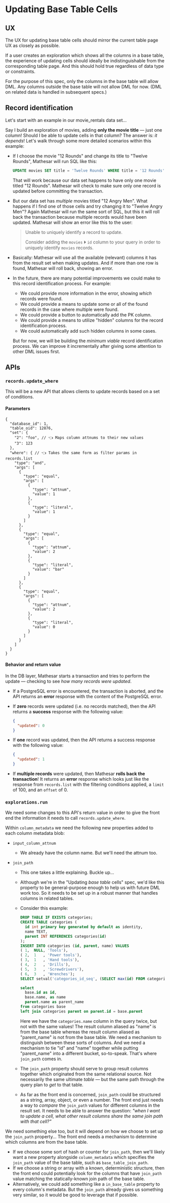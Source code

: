 # Updating Base Table Cells

## UX

The UX for updating base table cells should mirror the current table page UX as closely as possible.

If a user creates an exploration which shows all the columns in a base table, the experience of updating cells should ideally be indistinguishable from the corresponding table page. And this should hold true regardless of data type or constraints.

For the purpose of this spec, only the columns in the base table will allow DML. Any columns outside the base table will not allow DML for now. (DML on related data is handled in subsequent specs.)

## Record identification

Let's start with an example in our movie_rentals data set...

Say I build an exploration of movies, adding **only the movie title** — just one column! Should I be able to update cells in that column? The answer is: _it depends_! Let's walk through some more detailed scenarios within this example:

- If I choose the movie "12 Rounds" and change its title to "Twelve Rounds", Mathesar will run SQL like this:

    ```sql
    UPDATE movies SET title = 'Twelve Rounds' WHERE title = '12 Rounds';
    ```

    That will work because our data set happens to have only one movie titled "12 Rounds". Mathesar will check to make sure only one record is updated before committing the transaction.

- But our data set has _multiple_ movies titled "12 Angry Men". What happens if I find one of those cells and try changing it to "Twelve Angry Men"? Again Mathesar will run the same sort of SQL, but this it will roll back the transaction because multiple records would have been updated. Mathesar will show an error like this to the user:

    > Unable to uniquely identify a record to update.
    >
    > Consider adding the `movies` ⏵ `id` column to your query in order to uniquely identify `movies` records.

- Basically: Mathesar will use all the available (relevant) columns it has from the result set when making updates. And if more than one row is found, Mathesar will roll back, showing an error.

- In the future, there are many potential improvements we could make to this record identification process. For example:

    - We could provide more information in the error, showing _which_ records were found.
    - We could provide a means to update some or all of the found records in the case where multiple were found.
    - We could provide a button to automatically add the PK column.
    - We could provide a means to utilize "hidden" columns for the record identification process.
    - We could automatically add such hidden columns in some cases.

    But for now, we will be building the _minimum viable_ record identification process. We can improve it incrementally after giving some attention to other DML issues first.

## APIs

### `records.update_where`

This will be a new API that allows clients to update records based on a set of conditions.

#### Parameters

```json5
{
  "database_id": 1,
  "table_oid": 12876,
  "set": {
    "2": "foo", // 👈 Maps column attnums to their new values
    "3": 123
  },
  "where": { // 👈 Takes the same form as filter params in records.list
    "type": "and",
    "args": [
      {
        "type": "equal",
        "args": [
          {
            "type": "attnum",
            "value": 1
          },
          {
            "type": "literal",
            "value": 1
          }
        ]
      },
      {
        "type": "equal",
        "args": [
          {
            "type": "attnum",
            "value": 2
          },
          {
            "type": "literal",
            "value": "bar"
          }
        ]
      },
      {
        "type": "equal",
        "args": [
          {
            "type": "attnum",
            "value": 2
          },
          {
            "type": "literal",
            "value": 0
          }
        ]
      }
    ]
  }
}
```

#### Behavior and return value

In the DB layer, Mathesar starts a transaction and tries to perform the update — checking to see _how many records were updated_.

- If a PostgreSQL error is encountered, the transaction is aborted, and the API returns an **error** response with the content of the PostgreSQL error.

- If **zero** records were updated (i.e. no records matched), then the API returns a **success** response with the following value:

    ```json
    {
      "updated": 0
    }
    ```

- If **one** record was updated, then the API returns a success response with the following value:

    ```json
    {
      "updated": 1
    }
    ```

- If **multiple records** were updated, then Mathesar **rolls back the transaction**! It returns an **error** response which looks just like the response from `records.list` with the filtering conditions applied, a `limit` of 100, and an `offset` of 0.

### `explorations.run`

We need some changes to this API's return value in order to give the front end the information it needs to call `records.update_where`.

Within `column_metadata` we need the following new properties added to each column metadata blob:

- `input_column_attnum`
    - We already have the column name. But we'll need the attnum too.

- `join_path`
    - This one takes a little explaining. Buckle up...

    - Although we're in the "Updating _base table_ cells" spec, we'd like this property to be general-purpose enough to help us with future DML work too. So it needs to be set up in a robust manner that handles columns in related tables.

    - Consider this example:

        ```sql
        DROP TABLE IF EXISTS categories;
        CREATE TABLE categories (
          id int primary key generated by default as identity,
          name TEXT,
          parent INT REFERENCES categories(id)
        );
        INSERT INTO categories (id, parent, name) VALUES
        ( 1,  NULL, 'Tools'),
        ( 2,  1   , 'Power tools'),
        ( 3,  1   , 'Hand tools'),
        ( 4,  2   , 'Drills'),
        ( 5,  3   , 'Screwdrivers'),
        ( 6,  3   , 'Wrenches');
        SELECT setval('categories_id_seq', (SELECT max(id) FROM categories));
        ```

        ```sql
        select
          base.id as id,
          base.name, as name
          parent.name as parent_name
        from categories base
        left join categories parent on parent.id = base.parent
        ```

        Here we have the `categories.name` column in the query twice, but not with the same values! The result column aliased as "name" is from the base table whereas the result column aliased as "parent_name" is not from the base table. We need a mechanism to distinguish between these sorts of columns. And we need a mechanism to tie "id" and "name" together while putting "parent_name" into a different bucket, so-to-speak. That's where `join_path` comes in.

    - The `join_path` property should serve to group result columns together which originated from the same relational source. Not necessarily the same ultimate _table_ — but the same path through the query plan to _get_ to that table.

    - As far as the front end is concerned, `join_path` could be structured as a string, array, object, or even a number. The front end just needs a way to _compare_ the `join_path` values for different columns in the result set. It needs to be able to answer the question: _"when I want to update a cell, what other result columns share the same join path with that cell?"_

We need something else too, but it will depend on how we choose to set up the `join_path` property... The front end needs a mechanism to determine which columns are from the base table.

- If we choose some sort of hash or counter for `join_path`, then we'll likely want a new property alongside `column_metadata` which specifies the `join_path` value of the base table, such as `base_table_join_path`.
- If we choose a string or array with a known, deterministic structure, then the front end could potentially look for the columns that have `join_path` value matching the statically-known join path of the base table.
- Alternatively, we could add something like a `in_base_table` property to every column's metadata. But the `join_path` already gives us something very similar, so it would be good to leverage that if possible.

